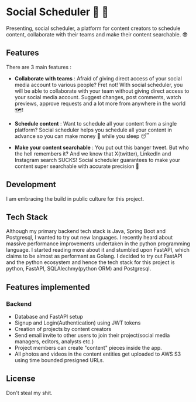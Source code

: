 # Social Scheduler :rocket: :rocket:

Presenting, social scheduler, a platform for content creators to schedule content, collaborate with their teams and make their content searchable. :sunglasses:

## Features

There are 3 main features :

- **Collaborate with teams** : Afraid of giving direct access of your social media account to various people? Fret not! With social scheduler, you will be able to collaborate with your team without giving direct access to your social media account. Suggest changes, post comments, watch previews, approve requests and a lot more from anywhere in the world :world_map:!

- **Schedule content** : Want to schedule all your content from a single platform? Social scheduler helps you schedule all your content in advance so you can make money :money_mouth_face: while you sleep :sleeping:

- **Make your content searchable** : You put out this banger tweet. But who the hell remembers it? And we know that X(twitter), LinkedIn and Instagram search SUCKS! Social scheduler guarantees to make your content super searchable with accurate precision :dart:

## Development

I am embracing the build in public culture for this project.

## Tech Stack

Although my primary backend tech stack is Java, Spring Boot and Postgresql, I wanted to try out new languages. I recently heard about massive performance improvements undertaken in the python programming language. I started reading more about it and stumbled upon FastAPI, which claims to be almost as performant as Golang. I decided to try out FastAPI and the python ecosystem and hence the tech stack for this project is python, FastAPI, SQLAlechmy(python ORM) and Postgresql.

## Features implemented

### Backend

- Database and FastAPI setup
- Signup and Login(Authentication) using JWT tokens
- Creation of projects by content creators
- Send email invite to other users to join their project(social media managers, editors, analysts etc.)
- Project members can create "content" pieces inside the app.
- All photos and videos in the content entities get uploaded to AWS S3 using time bounded presigned URLs.

## License

Don't steal my shit.
